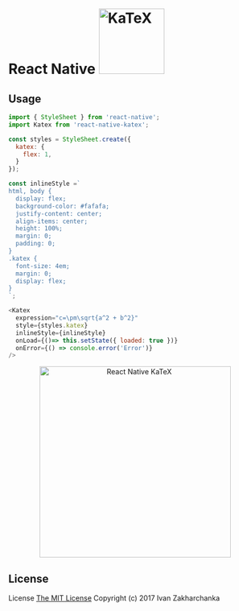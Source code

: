 # React Native <img src="https://khan.github.io/KaTeX/katex-logo.svg" width="130" alt="KaTeX">

## Usage
```javascript
import { StyleSheet } from 'react-native';
import Katex from 'react-native-katex';

const styles = StyleSheet.create({
  katex: {
    flex: 1,
  }
});

const inlineStyle =`
html, body {
  display: flex;
  background-color: #fafafa;
  justify-content: center;
  align-items: center;
  height: 100%;
  margin: 0;
  padding: 0;
}
.katex {
  font-size: 4em;
  margin: 0;
  display: flex;
}
`;

<Katex
  expression="c=\pm\sqrt{a^2 + b^2}"
  style={styles.katex}
  inlineStyle={inlineStyle}
  onLoad={()=> this.setState({ loaded: true })}
  onError={() => console.error('Error')}
/>
```

<p align="center">
  <img src="https://3axap4eHko.github.io/react-native-katex/screenshot.png" width="380" alt="React Native KaTeX">
</p>

## License
License [The MIT License](http://opensource.org/licenses/MIT)
Copyright (c) 2017 Ivan Zakharchanka